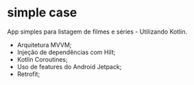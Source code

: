 # simple case

App simples para listagem de filmes e séries - Utilizando Kotlin.
  - Arquitetura MVVM;
  - Injeção de dependências com Hilt;
  - Kotlin Coroutines;
  - Uso de features do Android Jetpack;
  - Retrofit;
